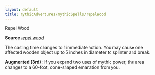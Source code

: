 ```yaml
---
layout: default
title: mythicAdventures/mythicSpells/repelWood
---
```

Repel Wood

**Source** [_repel wood_](spells/repelWood#_repel-wood)

The casting time changes to 1 immediate action. You may cause one affected wooden object up to 5 inches in diameter to splinter and break.

**Augmented (3rd)** : If you expend two uses of mythic power, the area changes to a 60-foot, cone-shaped emanation from you.

